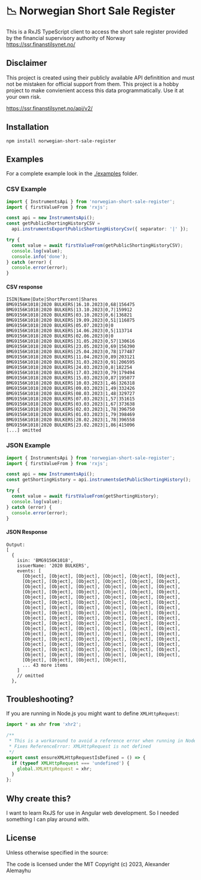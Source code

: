 # 📉 Norwegian Short Sale Register

This is a RxJS TypeScript client to access the short sale register provided by the financial supervisory authority of Norway
https://ssr.finanstilsynet.no/

## Disclaimer

This project is created using their publicly available API definitition and must not be mistaken for
official support from them. This project is a hobby project to make convienient access this data
programmatically. Use it at your own risk.

https://ssr.finanstilsynet.no/api/v2/


## Installation

```
npm install norwegian-short-sale-register
```

## Examples

For a complete example look in the [./examples](./examples/) folder.

### CSV Example

```typescript
import { InstrumentsApi } from 'norwegian-short-sale-register';
import { firstValueFrom } from 'rxjs';

const api = new InstrumentsApi();
const getPublicShortingHistoryCSV =
  api.instrumentsExportPublicShortingHistoryCsv({ separator: '|' });

try {
  const value = await firstValueFrom(getPublicShortingHistoryCSV);
  console.log(value);
  console.info('done');
} catch (error) {
  console.error(error);
}
```

#### CSV response

```
ISIN|Name|Date|ShortPercent|Shares
BMG9156K1018|2020 BULKERS|16.10.2023|0,68|156475
BMG9156K1018|2020 BULKERS|13.10.2023|0,7|159912
BMG9156K1018|2020 BULKERS|03.10.2023|0,6|136821
BMG9156K1018|2020 BULKERS|19.09.2023|0,51|116875
BMG9156K1018|2020 BULKERS|05.07.2023|0|0
BMG9156K1018|2020 BULKERS|14.06.2023|0,5|113714
BMG9156K1018|2020 BULKERS|02.06.2023|0|0
BMG9156K1018|2020 BULKERS|31.05.2023|0,57|130616
BMG9156K1018|2020 BULKERS|23.05.2023|0,69|156390
BMG9156K1018|2020 BULKERS|25.04.2023|0,78|177487
BMG9156K1018|2020 BULKERS|11.04.2023|0,89|203121
BMG9156K1018|2020 BULKERS|31.03.2023|0,91|206595
BMG9156K1018|2020 BULKERS|24.03.2023|0,8|182254
BMG9156K1018|2020 BULKERS|17.03.2023|0,79|179494
BMG9156K1018|2020 BULKERS|15.03.2023|0,87|195077
BMG9156K1018|2020 BULKERS|10.03.2023|1,46|326318
BMG9156K1018|2020 BULKERS|09.03.2023|1,49|332426
BMG9156K1018|2020 BULKERS|08.03.2023|1,48|329727
BMG9156K1018|2020 BULKERS|07.03.2023|1,57|351615
BMG9156K1018|2020 BULKERS|03.03.2023|1,67|373638
BMG9156K1018|2020 BULKERS|02.03.2023|1,78|396750
BMG9156K1018|2020 BULKERS|01.03.2023|1,79|398469
BMG9156K1018|2020 BULKERS|28.02.2023|1,78|396558
BMG9156K1018|2020 BULKERS|23.02.2023|1,86|415096
[...] omitted
```

### JSON Example

```typescript
import { InstrumentsApi } from 'norwegian-short-sale-register';
import { firstValueFrom } from 'rxjs';

const api = new InstrumentsApi();
const getShortingHistory = api.instrumentsGetPublicShortingHistory();

try {
  const value = await firstValueFrom(getShortingHistory);
  console.log(value);
} catch (error) {
  console.error(error);
}
```

#### JSON Response

```
Output:
[
  {
    isin: 'BMG9156K1018',
    issuerName: '2020 BULKERS',
    events: [
      [Object], [Object], [Object], [Object], [Object], [Object],
      [Object], [Object], [Object], [Object], [Object], [Object],
      [Object], [Object], [Object], [Object], [Object], [Object],
      [Object], [Object], [Object], [Object], [Object], [Object],
      [Object], [Object], [Object], [Object], [Object], [Object],
      [Object], [Object], [Object], [Object], [Object], [Object],
      [Object], [Object], [Object], [Object], [Object], [Object],
      [Object], [Object], [Object], [Object], [Object], [Object],
      [Object], [Object], [Object], [Object], [Object], [Object],
      [Object], [Object], [Object], [Object], [Object], [Object],
      [Object], [Object], [Object], [Object], [Object], [Object],
      [Object], [Object], [Object], [Object], [Object], [Object],
      [Object], [Object], [Object], [Object], [Object], [Object],
      [Object], [Object], [Object], [Object], [Object], [Object],
      [Object], [Object], [Object], [Object], [Object], [Object],
      [Object], [Object], [Object], [Object], [Object], [Object],
      [Object], [Object], [Object], [Object],
      ... 43 more items
    ]
    // omitted
  },
```

## Troubleshooting?

If you are running in Node.js you might want to define `XMLHttpRequest`:

```typescript
import * as xhr from 'xhr2';

/**
 * This is a workaround to avoid a reference error when running in Node.
 * Fixes ReferenceError: XMLHttpRequest is not defined
 */
export const ensureXMLHttpRequestIsDefined = () => {
  if (typeof XMLHttpRequest === 'undefined') {
    global.XMLHttpRequest = xhr;
  }
};

```

## Why create this?

I want to learn RxJS for use in Angular web development. So I needed something I can play around with.

## License

Unless otherwise specified in the source:

The code is licensed under the MIT Copyright (c) 2023, Alexander Alemayhu

